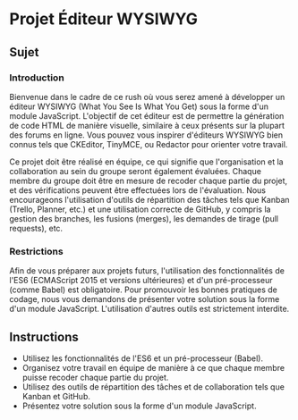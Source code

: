 # Projet Éditeur WYSIWYG

## Sujet

### Introduction

Bienvenue dans le cadre de ce rush où vous serez amené à développer un éditeur WYSIWYG (What You See Is What You Get) sous la forme d'un module JavaScript. L'objectif de cet éditeur est de permettre la génération de code HTML de manière visuelle, similaire à ceux présents sur la plupart des forums en ligne. Vous pouvez vous inspirer d'éditeurs WYSIWYG bien connus tels que CKEditor, TinyMCE, ou Redactor pour orienter votre travail.

Ce projet doit être réalisé en équipe, ce qui signifie que l'organisation et la collaboration au sein du groupe seront également évaluées. Chaque membre du groupe doit être en mesure de recoder chaque partie du projet, et des vérifications peuvent être effectuées lors de l'évaluation. Nous encourageons l'utilisation d'outils de répartition des tâches tels que Kanban (Trello, Planner, etc.) et une utilisation correcte de GitHub, y compris la gestion des branches, les fusions (merges), les demandes de tirage (pull requests), etc.

### Restrictions

Afin de vous préparer aux projets futurs, l'utilisation des fonctionnalités de l'ES6 (ECMAScript 2015 et versions ultérieures) et d'un pré-processeur (comme Babel) est obligatoire. Pour promouvoir les bonnes pratiques de codage, nous vous demandons de présenter votre solution sous la forme d'un module JavaScript. L'utilisation d'autres outils est strictement interdite.

## Instructions

- Utilisez les fonctionnalités de l'ES6 et un pré-processeur (Babel).
- Organisez votre travail en équipe de manière à ce que chaque membre puisse recoder chaque partie du projet.
- Utilisez des outils de répartition des tâches et de collaboration tels que Kanban et GitHub.
- Présentez votre solution sous la forme d'un module JavaScript.

